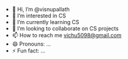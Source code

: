 - 👋 Hi, I’m @visnupallath
- 👀 I’m interested in CS
- 🌱 I’m currently learning CS
- 💞️ I’m looking to collaborate on CS projects
- 📫 How to reach me vichu5098@gmail.com
- 😄 Pronouns: ...
- ⚡ Fun fact: ...

<!---
visnupallath/visnupallath is a ✨ special ✨ repository because its `README.md` (this file) appears on your GitHub profile.
You can click the Preview link to take a look at your changes.
--->
